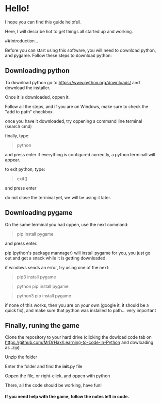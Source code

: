 # Hello!

I hope you can find this guide helpfull.

Here, I will describe hot to get things all started up and working.

##Introduction...

Before you can start using this software, you will need to download python, and pygame. Follow these steps to download python:

## Downloading python

To download python go to https://www.python.org/downloads/ and download the installer. 

Once it is downloaded, oppen it. 

Follow all the steps, and if you are on Windows, make sure to check the "add to path" checkbox.


once you have it downloaded, try oppening a command line terminal (search cmd)

finally, type:

>python

and press enter
if everything is configured correctly, a python terminall will appear.

to exit python, type:

>exit()

and press enter

do not close the terminal yet, we will be using it later.

## Downloading pygame

On the same terminal you had oppen, use the next command:

>pip install pygame

and press enter.

pip (python's package mannager) will install pygame for you, you just go out and get a snack while it is getting downloaded.

if windows sends an error, try using one of the next:

>pip3 install pygame

>python pip install pygame

>python3 pip install pygame

if none of this works, then you are on your own (google it, it should be a quick fix), and make sure that python was installed to path... very important

## Finally, runing the game

Clone the repository to your hard drive (clicking the dowload code tab on https://github.com/MrDrHax/Learning-to-code-in-Python and dowloading as .zip)

Unzip the folder

Enter the folder and find the __init__.py file

Oppen the file, or right-click, and oppen with python

There, all the code should be working, have fun!

#### If you need help with the game, follow the notes left in code. 